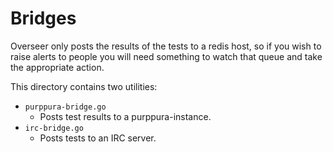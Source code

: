 # Bridges

Overseer only posts the results of the tests to a redis host, so if
you wish to raise alerts to people you will need something to watch
that queue and take the appropriate action.

This directory contains two utilities:

* `purppura-bridge.go`
   * Posts test results to a purppura-instance.
* `irc-bridge.go`
   * Posts tests to an IRC server.
